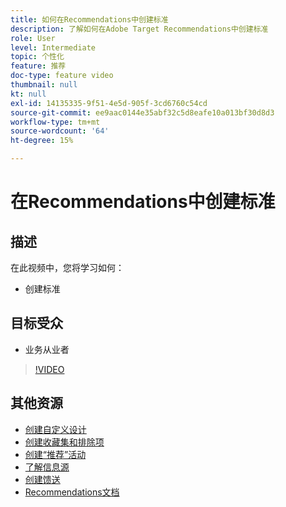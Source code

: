 ```yaml
---
title: 如何在Recommendations中创建标准
description: 了解如何在Adobe Target Recommendations中创建标准
role: User
level: Intermediate
topic: 个性化
feature: 推荐
doc-type: feature video
thumbnail: null
kt: null
exl-id: 14135335-9f51-4e5d-905f-3cd6760c54cd
source-git-commit: ee9aac0144e35abf32c5d8eafe10a013bf30d8d3
workflow-type: tm+mt
source-wordcount: '64'
ht-degree: 15%

---
```


# 在Recommendations中创建标准

## 描述

在此视频中，您将学习如何：

* 创建标准

## 目标受众

* 业务从业者

>[!VIDEO](https://video.tv.adobe.com/v/27694?quality=12)

## 其他资源

* [创建自定义设计](create-custom-designs.md)
* [创建收藏集和排除项](create-collections-and-exclusions.md)
* [创建“推荐”活动](create-a-recommendations-activity.md)
* [了解信息源](understanding-feeds.md)
* [创建馈送](create-a-feed.md)
* [Recommendations文档](https://docs.adobe.com/content/help/en/target/using/recommendations/recommendations.html)
